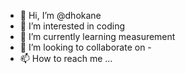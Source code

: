 - 👋 Hi, I’m @dhokane
- 👀 I’m interested in coding
- 🌱 I’m currently learning measurement
- 💞️ I’m looking to collaborate on -
- 📫 How to reach me ...

<!---
dhokane/dhokane is a ✨ special ✨ repository because its `README.md` (this file) appears on your GitHub profile.
You can click the Preview link to take a look at your changes.
--->
